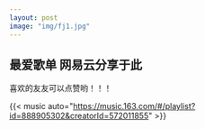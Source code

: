 ```yaml
---
layout: post
image: "img/fj1.jpg"
---
```

## 最爱歌单 网易云分享于此
喜欢的友友可以点赞哟！！！

{{< music auto="https://music.163.com/#/playlist?id=888905302&creatorId=572011855" >}}
